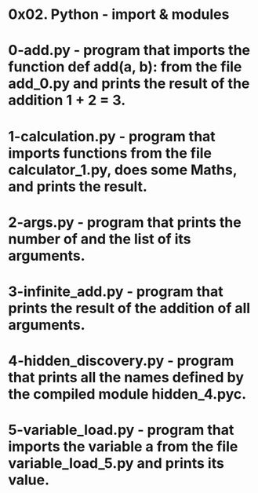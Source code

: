 # 0x02. Python - import & modules
# 0-add.py - program that imports the function def add(a, b): from the file add_0.py and prints the result of the addition 1 + 2 = 3.
# 1-calculation.py - program that imports functions from the file calculator_1.py, does some Maths, and prints the result.
# 2-args.py - program that prints the number of and the list of its arguments.
# 3-infinite_add.py - program that prints the result of the addition of all arguments.
# 4-hidden_discovery.py - program that prints all the names defined by the compiled module hidden_4.pyc.
# 5-variable_load.py - program that imports the variable a from the file variable_load_5.py and prints its value.
